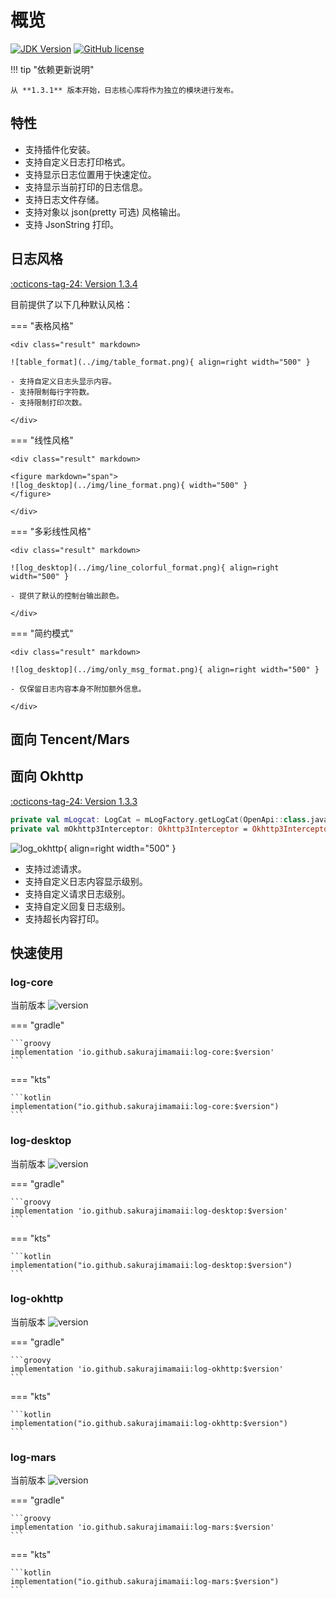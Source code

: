 # 概览

[![JDK Version](https://img.shields.io/badge/jdk%20version-17-2300b894?style=flat)](https://img.shields.io/badge/jdk%20version-17-2300b894)
[![GitHub license](https://img.shields.io/badge/license-Apache%20License%202.0-blue.svg?style=flat)](https://www.apache.org/licenses/LICENSE-2.0)

!!! tip "依赖更新说明"

    从 **1.3.1** 版本开始，日志核心库将作为独立的模块进行发布。

## 特性

- 支持插件化安装。
- 支持自定义日志打印格式。
- 支持显示日志位置用于快速定位。
- 支持显示当前打印的日志信息。
- 支持日志文件存储。
- 支持对象以 json(pretty 可选) 风格输出。
- 支持 JsonString 打印。

## 日志风格

[:octicons-tag-24: Version 1.3.4](https://ave.entropy2020.cn/version/log-core/#134)

目前提供了以下几种默认风格：

=== "表格风格"

    <div class="result" markdown>
    
    ![table_format](../img/table_format.png){ align=right width="500" }

    - 支持自定义日志头显示内容。
    - 支持限制每行字符数。
    - 支持限制打印次数。

    </div>

=== "线性风格"

    <div class="result" markdown>

    <figure markdown="span">
    ![log_desktop](../img/line_format.png){ width="500" }
    </figure>

    </div>

=== "多彩线性风格"

    <div class="result" markdown>

    ![log_desktop](../img/line_colorful_format.png){ align=right width="500" }

    - 提供了默认的控制台输出颜色。

    </div>

=== "简约模式"

    <div class="result" markdown>

    ![log_desktop](../img/only_msg_format.png){ align=right width="500" }

    - 仅保留日志内容本身不附加额外信息。

    </div>

## 面向 Tencent/Mars

## 面向 Okhttp

[:octicons-tag-24: Version 1.3.3](https://ave.entropy2020.cn/version/log-okhttp/#133)

```kotlin
private val mLogcat: LogCat = mLogFactory.getLogCat(OpenApi::class.java)
private val mOkhttp3Interceptor: Okhttp3Interceptor = Okhttp3Interceptor.getInstance(mLogcat)
```
<div class="result" markdown>

![log_okhttp](../img/log_okhttp.png){ align=right width="500" }

- 支持过滤请求。
- 支持自定义日志内容显示级别。
- 支持自定义请求日志级别。
- 支持自定义回复日志级别。
- 支持超长内容打印。

</div>

## 快速使用

### log-core

当前版本 ![version](https://img.shields.io/maven-central/v/io.github.sakurajimamaii/log-core)

=== "gradle"

    ```groovy
    implementation 'io.github.sakurajimamaii:log-core:$version'
    ```

=== "kts"

    ```kotlin
    implementation("io.github.sakurajimamaii:log-core:$version")
    ```

### log-desktop

当前版本 ![version](https://img.shields.io/maven-central/v/io.github.sakurajimamaii/log-desktop)

=== "gradle"

    ```groovy
    implementation 'io.github.sakurajimamaii:log-desktop:$version'
    ```

=== "kts"

    ```kotlin
    implementation("io.github.sakurajimamaii:log-desktop:$version")
    ```

### log-okhttp

当前版本 ![version](https://img.shields.io/maven-central/v/io.github.sakurajimamaii/log-okhttp)

=== "gradle"

    ```groovy
    implementation 'io.github.sakurajimamaii:log-okhttp:$version'
    ```

=== "kts"

    ```kotlin
    implementation("io.github.sakurajimamaii:log-okhttp:$version")
    ```

### log-mars

当前版本 ![version](https://img.shields.io/maven-central/v/io.github.sakurajimamaii/log-mars)

=== "gradle"

    ```groovy
    implementation 'io.github.sakurajimamaii:log-mars:$version'
    ```

=== "kts"

    ```kotlin
    implementation("io.github.sakurajimamaii:log-mars:$version")
    ```
